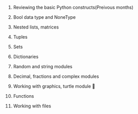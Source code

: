 1) Reviewing the basic Python constructs(Preivous months)

2) Bool data type and NoneType

3) Nested lists, matrices

4) Tuples

5) Sets

6) Dictionaries

7) Random and string modules

8) Decimal, fractions and complex modules

9) Working with graphics, turtle module 🐢

10) Functions

11) Working with files
